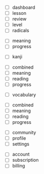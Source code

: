 - [ ] dashboard
- [ ] lesson
- [ ] review
- [ ] level
- [ ] radicals
 + [ ] meaning
 + [ ] progress
- [ ] kanji
 + [ ] combined
 + [ ] meaning
 + [ ] reading
 + [ ] progress
- [ ] vocabulary
 + [ ] combined
 + [ ] meaning
 + [ ] reading
 + [ ] progress
- [ ] community
- [ ] profile
- [ ] settings
 + [ ] account
 + [ ] subscription
 + [ ] billing
